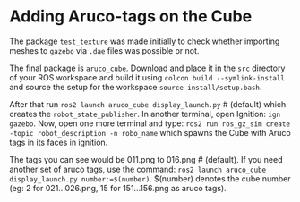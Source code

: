 # Adding Aruco-tags on the Cube
The package ``test_texture`` was made initially to check whether importing meshes to ``gazebo`` via ``.dae`` files was possible or not.

The final package is ``aruco_cube``. Download and place it in the ``src`` directory of your ROS workspace and build it using ``colcon build --symlink-install`` and source the setup for the workspace ``source install/setup.bash``.

After that run ``ros2 launch aruco_cube display_launch.py`` # (default) which creates the ``robot_state_publisher``. In another terminal, open Ignition: ``ign gazebo``. Now, open one more terminal and type: ``ros2 run ros_gz_sim create -topic robot_description -n robo_name`` which spawns the Cube with Aruco tags in its faces in ignition.

The tags you can see would be 011.png to 016.png # (default). If you need another set of aruco tags, use the command: ``ros2 launch aruco_cube display_launch.py number:=$(number)``. $(number) denotes the cube number (eg: 2 for 021...026.png, 15 for 151...156.png as aruco tags).
